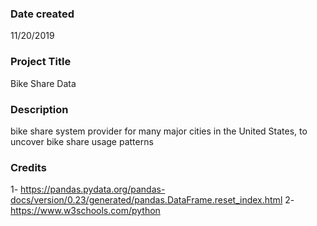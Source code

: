 ### Date created
11/20/2019

### Project Title
Bike Share Data

### Description
bike share system provider for many major cities in the United States, to uncover bike share usage patterns

### Credits
1- https://pandas.pydata.org/pandas-docs/version/0.23/generated/pandas.DataFrame.reset_index.html
2- https://www.w3schools.com/python
